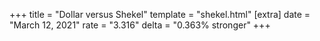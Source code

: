 +++
title = "Dollar versus Shekel"
template = "shekel.html"
[extra]
date = "March 12, 2021"
rate = "3.316"
delta = "0.363% stronger"
+++

